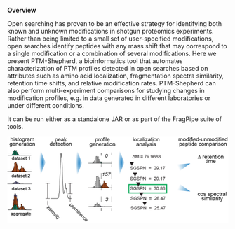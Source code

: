 **Overview**

Open searching has proven to be an effective strategy for identifying both known and unknown modifications in shotgun proteomics experiments. Rather than being limited to a small set of user-specified modifications, open searches identify peptides with any mass shift that may correspond to a single modification or a combination of several modifications. Here we present PTM-Shepherd, a bioinformatics tool that automates characterization of PTM profiles detected in open searches based on attributes such as amino acid localization, fragmentation spectra similarity, retention time shifts, and relative modification rates. PTM-Shepherd can also perform multi-experiment comparisons for studying changes in modification profiles, e.g. in data generated in different laboratories or under different conditions.

It can be run either as a standalone JAR or as part of the FragPipe suite of tools.

![PTM-Shepherd Workflow](https://github.com/Nesvilab/PTM-Shepherd/blob/master/Workflow.png)
